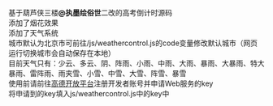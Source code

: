 基于葫芦侠三楼<strong>@执墨绘俗世</strong>二改的高考倒计时源码
<br>添加了烟花效果
<br>添加了天气系统
<br>城市默认为北京市可前往/js/weathercontrol.js的code变量修改默认城市（网页运行切换城市会自动保存在本地）
<br>目前天气只有：少云、多云、阴、阵雨、小雨、中雨、大雨、暴雨、大暴雨、特大暴雨、雷阵雨、雨夹雪、小雪、中雪、大雪、阵雪、暴雪
<br>使用前请前往<a href="https://console.amap.com/">高德开放平台</a>注册开发者账号并申请Web服务的key
<br>将申请到的key填入js/weathercontrol.js中的key中
